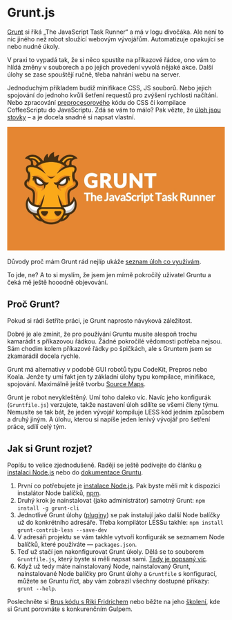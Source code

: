 # Grunt.js

[Grunt](http://gruntjs.com/) si říká „The JavaScript Task Runner“ a má v logu divočáka. Ale není to nic jiného než robot sloužící webovým vývojářům. Automatizuje opakující se nebo nudné úkoly.

V praxi to vypadá tak, že si něco spustíte na příkazové řádce, ono vám to hlídá změny v souborech a po jejich provedení vyvolá nějaké akce. Další úlohy se zase spouštějí ručně, třeba nahrání webu na server.

Jednoduchým příkladem budiž minifikace CSS, JS souborů. Nebo jejich spojování do jednoho kvůli šetření requestů pro zvýšení rychlosti načítání. Nebo zpracování [preprocesorového](http://www.vzhurudolu.cz/blog/12-css-preprocesory-1) kódu do CSS či kompilace CoffeeScriptu do JavaScriptu. Zdá se vám to málo? Pak vězte, že [úloh jsou stovky](http://gruntjs.com/plugins) – a je docela snadné si napsat vlastní.

![Grunt.js](dist/images/original/grunt.jpg)

Důvody proč mám Grunt rád nejlíp ukáže [seznam úloh co využívám](grunt-pluginy.md).

To jde, ne? A to si myslím, že jsem jen mírně pokročilý uživatel Gruntu a čeká mě ještě hooodně objevování.


## Proč Grunt?

Pokud si rádi šetříte práci, je Grunt naprosto návyková záležitost.

Dobré je ale zmínit, že pro používání Gruntu musíte alespoň trochu kamarádit s příkazovou řádkou. Žádné pokročilé vědomosti potřeba nejsou. Sám chodím kolem příkazové řádky po špičkách, ale s Gruntem jsem se zkamarádil docela rychle.

Grunt má alternativy v podobě GUI robotů typu CodeKit, Prepros nebo Koala. Jenže ty umí fakt jen ty základní úlohy typu kompilace, minifikace, spojování. Maximálně ještě tvorbu [Source Maps](http://roots.io/using-less-source-maps/).

Grunt je robot nevykleštěný. Umí toho daleko víc. Navíc jeho konfigurák (`Gruntfile.js`) verzujete, takže nastavení úloh sdílíte se všemi členy týmu. Nemusíte se tak bát, že jeden vývojář kompiluje LESS kód jedním způsobem a druhý jiným. A úlohu, kterou si napíše jeden lenivý vývojář pro šetření práce, sdílí celý tým.

## Jak si Grunt rozjet?

Popíšu to velice zjednodušeně. Raději se ještě podívejte do článku [o instalaci Node.js](node-instalace.md) nebo do [dokumentace Gruntu](http://gruntjs.com/getting-started).

1. První co potřebujete je [instalace Node.js](http://nodejs.org/). Pak byste měli mít k dispozici instalátor Node balíčků, [npm](https://www.npmjs.org/).
2. Druhý krok je nainstalovat (jako administrátor) samotný Grunt: `npm install -g grunt-cli`
3. Jednotlivé Grunt úlohy ([pluginy](http://gruntjs.com/plugins)) se pak instalují jako další Node balíčky už do konkrétního adresáře. Třeba kompilátor LESSu takhle: `npm install grunt-contrib-less --save-dev`
4. V adresáři projektu se vám takhle vytvoří konfigurák se seznamem Node balíčků, které používáte — `packages.json`.
5. Teď už stačí jen nakonfigurovat Grunt úkoly. Dělá se to souborem `Gruntfile.js`, který byste si měli napsat sami. [Tady je popsaný víc](http://gruntjs.com/sample-gruntfile).
6. Když už tedy máte nainstalovaný Node, nainstalovaný Grunt, nainstalované Node balíčky pro Grunt úlohy a `Gruntfile` s konfigurací, můžete se Gruntu říct, aby vám zobrazil všechny dostupné příkazy: `grunt --help`.

Poslechněte si [Brus kódu s Riki Fridrichem](http://bruskodu.cz/epizoda/2/) nebo běžte na jeho [školení](http://www.vzhurudolu.cz/kurzy/grunt-gulp), kde si Grunt porovnáte s konkurenčním Gulpem.







